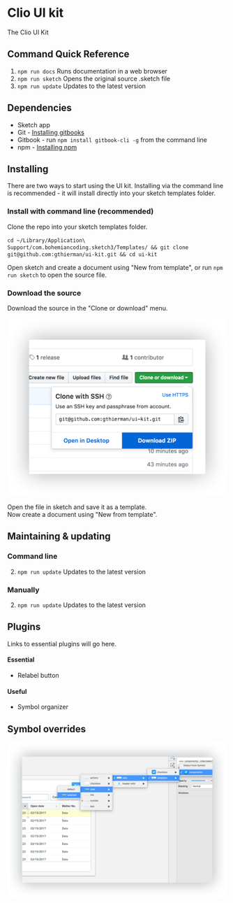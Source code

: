 # Clio UI kit
The Clio UI Kit

## Command Quick Reference
1. `npm run docs` Runs documentation in a web browser
2. `npm run sketch` Opens the original source .sketch file
2. `npm run update` Updates to the latest version

## Dependencies
* Sketch app
* Git - [Installing gitbooks](https://www.atlassian.com/git/tutorials/install-git)
* Gitbook - run `npm install gitbook-cli -g` from the command line
* npm - [Installing npm](https://www.npmjs.com/get-npm)

## Installing
There are two ways to start using the UI kit. Installing via the command line is recommended - it will install directly into your sketch templates folder.

### Install with command line (recommended)

Clone the repo into your sketch templates folder.
```
cd ~/Library/Application\ Support/com.bohemiancoding.sketch3/Templates/ && git clone git@github.com:gthierman/ui-kit.git && cd ui-kit
```
 Open sketch and create a document using "New from template", or run `npm run sketch` to open the source file.

### Download the source

Download the source in the "Clone or download" menu.

<img src="images/download-source.png" width="546">

Open the file in sketch and save it as a template.<br>
Now create a document using "New from template".

## Maintaining & updating

### Command line
2. `npm run update` Updates to the latest version

### Manually
2. `npm run update` Updates to the latest version

## Plugins
Links to essential plugins will go here.
#### Essential
* Relabel button

#### Useful
* Symbol organizer

## Symbol overrides
<img src="images/symbol-overrides.png" width="808">
